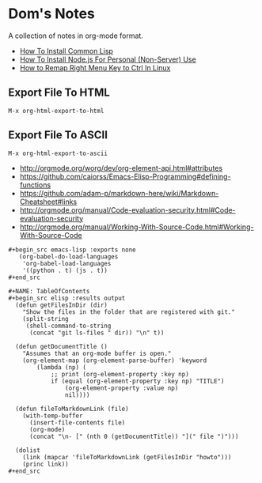 # Dom's Notes

A collection of notes in org-mode format.

- [How To Install Common Lisp](howto/install-lisp.org)
- [How To Install Node.js For Personal (Non-Server) Use](howto/install-nodejs.org)
- [How to Remap Right Menu Key to Ctrl In Linux](howto/remap-right-menu-key-to-ctrl.org)

## Export File To HTML

`M-x org-html-export-to-html`

## Export File To ASCII

`M-x org-html-export-to-ascii`

- http://orgmode.org/worg/dev/org-element-api.html#attributes
- https://github.com/caiorss/Emacs-Elisp-Programming#defining-functions
- https://github.com/adam-p/markdown-here/wiki/Markdown-Cheatsheet#links
- http://orgmode.org/manual/Code-evaluation-security.html#Code-evaluation-security
- http://orgmode.org/manual/Working-With-Source-Code.html#Working-With-Source-Code

```elisp
#+begin_src emacs-lisp :exports none
   (org-babel-do-load-languages
    'org-babel-load-languages
    '((python . t) (js . t))
#+end_src

#+NAME: TableOfContents
#+begin_src elisp :results output
  (defun getFilesInDir (dir)
    "Show the files in the folder that are registered with git."
    (split-string
     (shell-command-to-string
      (concat "git ls-files " dir)) "\n" t))

  (defun getDocumentTitle ()
    "Assumes that an org-mode buffer is open."
    (org-element-map (org-element-parse-buffer) 'keyword
        (lambda (np) (
            ;; print (org-element-property :key np)
            if (equal (org-element-property :key np) "TITLE")
                (org-element-property :value np)
                nil))))

  (defun fileToMarkdownLink (file)
    (with-temp-buffer
      (insert-file-contents file)
      (org-mode)
      (concat "\n- [" (nth 0 (getDocumentTitle)) "](" file ")")))

  (dolist
    (link (mapcar 'fileToMarkdownLink (getFilesInDir "howto")))
    (princ link))
#+end_src
